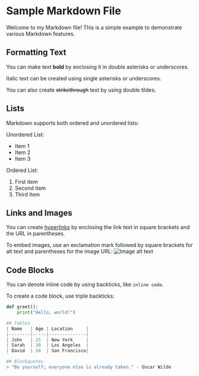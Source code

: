 # Sample Markdown File

Welcome to my Markdown file! This is a simple example to demonstrate various Markdown features.

## Formatting Text

You can make text **bold** by enclosing it in double asterisks or underscores.

Italic text can be created using single asterisks or underscores.

You can also create ~~strikethrough~~ text by using double tildes.

## Lists

Markdown supports both ordered and unordered lists:

Unordered List:
- Item 1
- Item 2
- Item 3

Ordered List:
1. First item
2. Second item
3. Third item

## Links and Images

You can create [hyperlinks](https://www.example.com) by enclosing the link text in square brackets and the URL in parentheses.

To embed images, use an exclamation mark followed by square brackets for alt text and parentheses for the image URL:
![Image alt text](https://www.example.com/image.jpg)

## Code Blocks

You can denote inline code by using backticks, like `inline code`.

To create a code block, use triple backticks:
```python
def greet():
    print("Hello, world!")

## Tables
| Name   | Age | Location     |
|--------|-----|--------------|
| John   | 25  | New York     |
| Sarah  | 30  | Los Angeles  |
| David  | 28  | San Francisco|

## Blockquotes
> "Be yourself; everyone else is already taken." - Oscar Wilde
